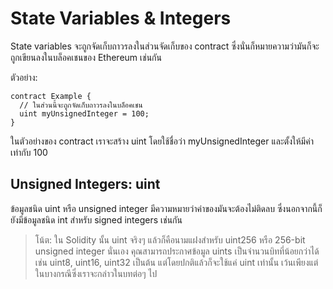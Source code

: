 # State Variables & Integers

State variables จะถูกจัดเก็บถาวรลงในส่วนจัดเก็บของ contract ซึ่งนั่นก็หมายความว่ามันก็จะถูกเขียนลงในบล็อคเชนของ Ethereum เช่นกัน

ตัวอย่าง:
```
contract Example {
  // ในส่วนนี้จะถูกจัดเก็บถาวรลงในบล็อคเชน
  uint myUnsignedInteger = 100;
}
```
ในตัวอย่างของ contract เราจะสร้าง uint โดยใช้ชื่อว่า myUnsignedInteger และตั้งให้มีค่าเท่ากับ 100

## Unsigned Integers: uint

ข้อมูลชนิด uint หรือ unsigned integer มีความหมายว่าค่าของมันจะต้องไม่ติดลบ ซึ่งนอกจากนี้ก็ยังมีข้อมูลชนิด int สำหรับ signed integers เช่นกัน

> โน้ต: ใน Solidity นั้น uint จริงๆ แล้วก็คือนามแฝงสำหรับ uint256 หรือ 256-bit unsigned integer นั่นเอง คุณสามารถประกาศข้อมูล uints เป็นจำนวนบิทที่น้อยกว่าได้ เช่น uint8, uint16, uint32 เป็นต้น แต่โดยปกติแล้วก็จะใช้แค่ uint เท่านั้น เว้นเพียงแต่ในบางกรณีซึ่งเราจะกล่าวในบทต่อๆ ไป